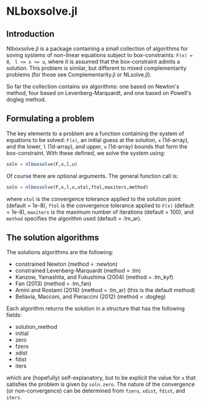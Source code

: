 # NLboxsolve.jl

Introduction
------------

Nlboxsolve.jl is a package containing a small collection of algorithms for soving systems of non-linear equations subject to box-constraints: ```F(x) = 0```, ``` l <= x <= u```, where it is assumed that the box-constraint admits a solution. This problem is similar, but different to mixed complementarity problems (for those see Complementarity.jl or NLsolve.jl).

So far the collection contains six algorithms: one based on Newton's method, four based on Levenberg-Marquardt, and one based on Powell's dogleg method.

Formulating a problem
---------------------

The key elements to a problem are a function containing the system of equations to be solved: ```F(x)```, an initial guess at the solution, ```x``` (1d-array), and the lower, ```l``` (1d-array), and upper, ```u``` (1d-array) bounds that form the box-constraint.  With these defined, we solve the system using:

```julia
soln = nlboxsolve(F,x,l,u)
```

Of course there are optional arguments.  The general function call is:

```julia
soln = nlboxsolve(F,x,l,u,xtol,ftol,maxiters,method)
```

where ```xtol``` is the convergence tolerance applied to the solution point (default = 1e-8), ```ftol``` is the convergence tolerance applied to ```F(x)``` (default = 1e-8), ```maxiters``` is the maximum number of iterations (default = 100), and ```method``` specifies the algorithm used (default = :lm_ar).

The solution algorithms
-----------------------

The solutions algorithms are the following:

- constrained Newton (method = :newton)
- constrained Levenberg-Marquardt (method = :lm)
- Kanzow, Yamashita, and Fukushima (2004) (method = :lm_kyf)
- Fan (2013) (method = :lm_fan)
- Amini and Rostami (2016) (method = :lm_ar) (this is the default method)
- Bellavia, Macconi, and Pieraccini (2012) (method = :dogleg)

Each algorithm returns the solution in a structure that has the following fields:

- solution_method
- initial
- zero
- fzero
- xdist
- fdist
- iters

which are (hopefully) self-explanatory, but to be explicit the value for ```x``` that satisfies the problem is given by ```soln.zero```.  The nature of the convergence (or non-convergence) can be determined from ```fzero```, ```xdist```, ```fdist```, and ```iters```.